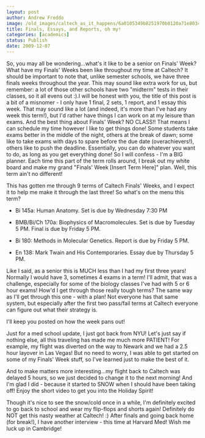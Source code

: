 ```yaml
---
layout: post
author: Andrew Freddo
image: /old_images/caltech_as_it_happens/6a0105349b8251970b0120a71e803c970b.jpg
title: Finals, Essays, and Reports, oh my!
categories: [academics]
status: Publish
date: 2009-12-07
---
```



So, you may all be wondering...what's it like to be a senior on Finals' Week? What have my Finals' Weeks been like throughout my time at Caltech? It should be important to note that, unlike semester schools, we have three finals weeks throughout the year. This may sound like extra work for us, but remember: a lot of those other schools have two "midterm" tests in their classes, so it all evens out :).I will be honest with you, the title of this post is a bit of a misnomer - I only have 1 final, 2 sets, 1 report, and 1 essay this week. That may sound like a lot (and indeed, it's more than I've had any week this term!), but I'd rather have things I can work on at my leisure than exams. And the best thing about Finals' Week? NO CLASS!! That means I can schedule my time however I like to get things done! Some students take exams better in the middle of the night, others at the break of dawn; some like to take exams with days to spare before the due date (overachievers!), others like to push the deadline. Essentially, you can do whatever you want to do, as long as you get everything done!
So I will confess - I'm a BIG planner. Each time this part of the term rolls around, I break out my white board and make my grand "Finals' Week [Insert Term Here]" plan. Well, this term ain't no different!

This has gotten me through 9 terms of Caltech Finals' Weeks, and I expect it to help me make it through the last three! So what's on the menu this term?

- Bi 145a: Human Anatomy. Set is due by Wednesday 7:30 PM
- BMB/Bi/Ch 170a: Biophysics of Macromolecules. Set is due by Tuesday 5 PM. Final is due by Friday 5 PM.

- Bi 180: Methods in Molecular Genetics. Report is due by Friday 5 PM.

- En 138: Mark Twain and His Contemporaries. Essay due by Thursday 5 PM.

Like I said, as a senior this is MUCH less than I had my first three years! Normally I would have 3, sometimes 4 exams in a term! I'll admit, that was a challenge, especially for some of the biology classes I've had with 5 or 6 hour exams! How'd I get through those really tough terms? The same way as I'll get through this one - with a plan! Not everyone has that same system, but especially after the first two pass/fail terms at Caltech everyone can figure out what their strategy is.

I'll keep you posted on how the week pans out!

Just for a med school update, I just got back from NYU! Let's just say if nothing else, all this traveling has made me much more PATIENT! For example, my flight was diverted on the way to Newark and we had a 2.5 hour layover in Las Vegas! But no need to worry, I was able to get started on some of my Finals' Week stuff, so I've learned just to make the best of it.

And to make matters more interesting...my flight back to Caltech was delayed 5 hours, so we just decided to change it to the next morning! And I'm glad I did - because it started to SNOW when I should have been taking off! Enjoy the short video to get you into the Holiday Spirit!

Though it's nice to see the snow/cold once in a while, I'm definitely excited to go back to school and wear my flip-flops and shorts again! Definitely do NOT get this nasty weather at Caltech! :)
After finals and going back home (for break!), I have another interview - this time at Harvard Med! Wish me luck up in Cambridge!